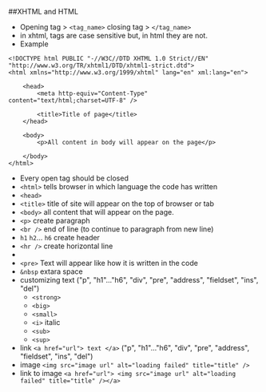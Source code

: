 ##XHTML and HTML
* Opening tag > `<tag_name>`  closing tag > `</tag_name>`
* in xhtml, tags are case sensitive but, in html they are not.
* Example
```
<!DOCTYPE html PUBLIC "-//W3C//DTD XHTML 1.0 Strict//EN"
"http://www.w3.org/TR/xhtml1/DTD/xhtml1-strict.dtd">
<html xmlns="http://www.w3.org/1999/xhtml" lang="en" xml:lang="en">

    <head>
       	<meta http-equiv="Content-Type" content="text/html;charset=UTF-8" />
   
     	<title>Title of page</title>
    </head>

    <body>
   		<p>All content in body will appear on the page</p>

  	</body>
</html>
```
* Every open tag should be closed
* `<html>` tells browser in which language the code has written
* `<head>` 
* `<title>` title of site will appear on the top of browser or tab
* `<body>` all content that will appear on the page.
* `<p>` create paragraph
* `<br />` end of line (to continue to paragraph from new line)
* `h1` `h2`... `h6` create header
* `<hr />` create horizontal line
* <!-- "Comment" -->
* `<pre>` Text will appear like how it is written in the code
* `&nbsp` extara space
* customizing text ("p", "h1"..."h6", "div", "pre", "address", "fieldset", "ins", "del")
	* `<strong>` 
	* `<big>`
	* `<small>`
	* `<i>` italic
	* `<sub>` 
	* `<sup>`
* link `<a href="url"> text </a>`  ("p", "h1"..."h6", "div", "pre", "address", "fieldset", "ins", "del")
* image `<img src="image url" alt="loading failed" title="title" />`
* link to image `<a href="url"> <img src="image url" alt="loading failed" title="title" /></a>`
